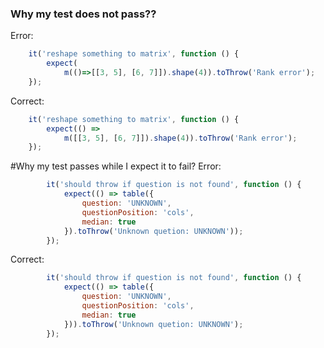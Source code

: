 ### Why my test does not pass??
Error:
```js
    it('reshape something to matrix', function () {
        expect(
            m(()=>[[3, 5], [6, 7]]).shape(4)).toThrow('Rank error');
    });
```
Correct:
```js
    it('reshape something to matrix', function () {
        expect(() =>
            m([[3, 5], [6, 7]]).shape(4)).toThrow('Rank error');
    });
```

#Why my test passes while I expect it to fail?
Error:
```js
        it('should throw if question is not found', function () {
            expect(() => table({
                question: 'UNKNOWN',
                questionPosition: 'cols',
                median: true
            }).toThrow('Unknown quetion: UNKNOWN'));
        });
```

Correct:
```js
        it('should throw if question is not found', function () {
            expect(() => table({
                question: 'UNKNOWN',
                questionPosition: 'cols',
                median: true
            })).toThrow('Unknown quetion: UNKNOWN');
        });
```

